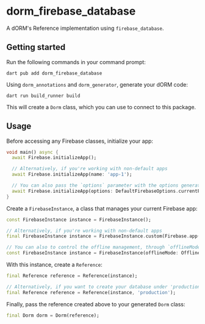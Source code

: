 # dorm_firebase_database

A dORM's Reference implementation using `firebase_database`.

## Getting started

Run the following commands in your command prompt:

```shell
dart pub add dorm_firebase_database
```

Using `dorm_annotations` and `dorm_generator`, generate your dORM code:

```shell
dart run build_runner build
```

This will create a `Dorm` class, which you can use to connect to this package.

## Usage

Before accessing any Firebase classes, initialize your app:

```dart
void main() async {
  await Firebase.initializeApp();

  // Alternatively, if you're working with non-default apps
  await Firebase.initializeApp(name: 'app-1');

  // You can also pass the `options` parameter with the options generated by FlutterFire
  await Firebase.initializeApp(options: DefaultFirebaseOptions.currentPlatform);
}
```

Create a `FirebaseInstance`, a class that manages your current Firebase app:

```dart
const FirebaseInstance instance = FirebaseInstance();

// Alternatively, if you're working with non-default apps
final FirebaseInstance instance = FirebaseInstance.custom(Firebase.app('app-1'));

// You can also to control the offline management, through `offlineMode`
const FirebaseInstance instance = FirebaseInstance(offlineMode: OfflineMode.include);
```

With this instance, create a `Reference`:

```dart
final Reference reference = Reference(instance);

// Alternatively, if you want to create your database under 'production/'
final Reference reference = Reference(instance, 'production');
```

Finally, pass the reference created above to your generated `Dorm` class:

```dart
final Dorm dorm = Dorm(reference);
```

